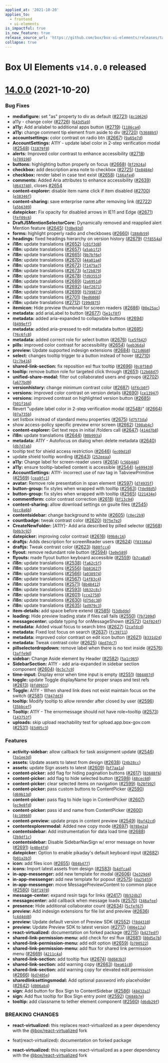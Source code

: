 ```yaml
---
applied_at: '2021-10-20'
applies_to:
  - frontend
  - ui-elements
is_impactful: true
is_new_feature: true
release_source_url: 'https://github.com/box/box-ui-elements/releases/tag/v14.0.0'
collapse: true
---
```


# Box UI Elements `v14.0.0` released

# [14.0.0][1] (2021-10-20)

### Bug Fixes

* **mediafigure:** set "as" property to div as default ([#2721][2]) ([`4c10626`][3])
* a11y - change color ([#2726][4]) ([`643d5a9`][5])
* **a11y:** Add arialabel to additional apps button ([#2719][6]) ([`1186ca4`][7])
* **a11y:** change comment tip element from aside to div ([#2720][8]) ([`53688b5`][9])
* **accountsettings:** color contrast on radio btn ([#2667][10]) ([`9a65e7d`][11])
* **AccountSettings:** A11Y - update label color in 2-step verification modal ([#2548][12]) ([`31879f0`][13])
* **alerts:** Improved color contrast to enhance accessibility ([#2718][14]) ([`e709198`][15])
* **buttons:** highlighting button properly on focus ([#2668][16]) ([`8f2924a`][17])
* **checkbox:** add description area note to checkbox ([#2725][18]) ([`3e8484e`][19])
* **checkbox:** render label in case text exist ([#2658][20]) ([`166afe4`][21])
* **comments:** Added Aria attributes to enhance accessibility ([#2639][22]) ([`d643740`][23]), closes [#2654][24]
* **content-explorer:** disable item name click if item disabled ([#2700][25]) ([`e38346f`][26])
* **content-sharing:** save enterprise name after removing link ([#2722][27]) ([`a5b6389`][28])
* **datepicker:** Fix opacity for disabled arrows in IE11 and Edge ([#2671][29]) ([`fef09c6`][30])
* **DraftJSMentionSelectorCore:** Dynamically removed and reapplied alert Mention feature ([#2645][31]) ([`7d0e93d`][32])
* **forms:** highlight properly radio and checkboxes ([#2660][33]) ([`188db59`][34])
* **headings:** fixed headings hierarchy on version history ([#2679][35]) ([`7f8554a`][36])
* **i18n:** update translations ([#2652][37]) ([`c01f3d8`][38])
* **i18n:** update translations ([#2657][39]) ([`a5ab1f2`][40])
* **i18n:** update translations ([#2665][41]) ([`9b7bf6e`][42])
* **i18n:** update translations ([#2670][43]) ([`44a01a4`][44])
* **i18n:** update translations ([#2672][45]) ([`f1475a7`][46])
* **i18n:** update translations ([#2673][47]) ([`e72b879`][48])
* **i18n:** update translations ([#2678][49]) ([`fd93553`][50])
* **i18n:** update translations ([#2689][51]) ([`2a6951d`][52])
* **i18n:** update translations ([#2692][53]) ([`4ef2671`][54])
* **i18n:** update translations ([#2699][55]) ([`5799873`][56])
* **i18n:** update translations ([#2701][57]) ([`9ed6008`][58])
* **i18n:** update translations ([#2712][59]) ([`199d875`][60])
* **itemicon:** Hide preview thumbnail for screen readers ([#2686][61]) ([`00e25ac`][62])
* **metadata:** add ariaLabel to button ([#2677][63]) ([`5e1cf0f`][64])
* **metadata:** added aria-expanded to collapsible buttons ([#2694][65]) ([`8499eff`][66])
* **metadata:** added aria-pressed to edit metadata button ([#2695][67]) ([`76c6fc8`][68])
* **metadata:** added correct role for select button ([#2676][69]) ([`ce5f642`][70])
* **pills:** improved color contrast for accessibility ([#2654][24]) ([`eeb36da`][71])
* **preview:** Update supported indesign extensions ([#2684][72]) ([`521d6b8`][73])
* **select:** changes tooltip trigger to a button instead of hover ([#2710][74]) ([`2c7b416`][75])
* **shared-link-section:** fix reposition esl ftux tooltip ([#2696][76]) ([`0c8f58d`][77])
* **tooltip:** remove button role for targeted click through ([#2651][78]) ([`12b68d7`][79])
* **unified-share-modal:** filter out collaborated users and groups ([#2702][80]) ([`a677bd9`][81])
* **versionhistory:** change minimum contrast color ([#2687][82]) ([`df6cb0f`][83])
* **versions:** improved color contrast on version details ([#2690][84]) ([`ce13947`][85])
* **versions:** improved contrast on highlighted version button ([#2685][86]) ([`501f164`][87])
* Revert "update label color in 2-step verification modal ([#2548][12])" ([#2664][88]) ([`07a735b`][89])
* set listbox instead of standard menu properties ([#2675][90]) ([`d7573da`][91])
* show access-policy specific preview error screen ([#2662][92]) ([`398ab4c`][93])
* **content-explorer:** Get text reps in initial /folders call ([#2647][94]) ([`414d7b8`][95])
* **i18n:** update translations ([#2644][96]) ([`00b993a`][97])
* **metadata:** A11Y - Autofocus on dialog when delete metadata ([#2640][98]) ([`db7d7ab`][99])
* tooltip text for shield access restriction ([#2646][100]) ([`ec09d18`][101])
* update shield tooltip wording ([#2643][102]) ([`252eeaa`][103])
* **a11y:** Change label for screen-reader users ([#2614][104]) ([`c56b446`][105])
* **a11y:** ensure tooltip-labelled content is accessible ([#2544][106]) ([`e699439`][107])
* **AccountSettings:** A11Y- incorrect use of nav tag in TabviewPrimitive ([#2569][108]) ([`cea9fc1`][109])
* **avatar:** Remove role presentation in span element ([#2597][110]) ([`d74935f`][111])
* **button-group:** fix styles when wrapped with tooltip ([#2563][112]) ([`7de98d5`][113])
* **button-group:** fix styles when wrapped with tooltip ([#2565][114]) ([`221434e`][115])
* **commentform:** color contrast correction ([#2618][116]) ([`8f13c94`][117])
* **content-sharing:** allow download settings on gsuite files ([#2545][118]) ([`ecc8a6b`][119])
* **contentsidebar:** change background to white ([#2605][120]) ([`c0ec2b9`][121])
* **countbadge:** tweak contrast color ([#2620][122]) ([`975e7e2`][123])
* **CreateNewFolder:** \[A11Y]- Add aria described by pilled selector ([#2568][124]) ([`b0b3c92`][125])
* **datepicker:** improving color contrast ([#2616][126]) ([`09b8c16`][127])
* **draftjs:** Adds description for screenReader users ([#2624][128]) ([`f83166a`][129])
* **draftjs:** Tweak contrast color ([#2623][130]) ([`600fcc4`][131])
* **flyout:** remove redundant role button ([#2594][132]) ([`3e0e589`][133])
* **flyouts:** made flyout button keyboard accessible ([#2559][134]) ([`b7ca8a9`][135])
* **i18n:** update translations ([#2538][136]) ([`fa62c5f`][137])
* **i18n:** update translations ([#2556][138]) ([`bb81627`][139])
* **i18n:** update translations ([#2566][140]) ([`a038974`][141])
* **i18n:** update translations ([#2567][142]) ([`14f83c4`][143])
* **i18n:** update translations ([#2571][144]) ([`8b48412`][145])
* **i18n:** update translations ([#2593][146]) ([`d632c8c`][147])
* **i18n:** update translations ([#2601][148]) ([`cce2758`][149])
* **i18n:** update translations ([#2630][150]) ([`d75dc30`][151])
* **i18n:** update translations ([#2635][152]) ([`ad979c3`][153])
* **item-details:** add space before extend ([#2585][154]) ([`53dbdde`][155])
* **loading:** Hide preview loading state if files call fails ([#2550][156]) ([`7b7209d`][157])
* **messagecenter:** update typing for onMessageShown ([#2572][158]) ([`24f024f`][159])
* **metadata:** Added visual focus to search btns ([#2627][160]) ([`2cafdcd`][161])
* **metadata:** Fixed lost focus on search ([#2637][162]) ([`fc39711`][163])
* **metadata:** improved color contrast on edit icon button ([#2621][164]) ([`8331d24`][165])
* **metadata:** Tweak contrast color ([#2625][166]) ([`4ed7dc7`][167])
* **pillselectordropdown:** remove label when there is no text inside ([#2576][168]) ([`3affe9d`][169])
* **sidebar:** Change Aside element by Header ([#2582][170]) ([`5a1c965`][171])
* **SidebarSection:** A11Y - add aria-expanded in sidebar section component ([#2604][172]) ([`0c5c7c9`][173])
* **time-input:** Display error when time input is empty ([#2551][174]) ([`004407d`][175])
* **toggle:** update Toggle displayName for proper snaps and test refs ([#2613][176]) ([`8fd0931`][177])
* **Toggle:** A11Y - When shared link does not exist maintain focus on the switch ([#2581][178]) ([`7847dd3`][179])
* **tooltip:** Modify tooltip to allow rerender after closed by user ([#2596][180]) ([`35bbcef`][181])
* **Tooltip:** A11Y - The errormessage should not have role=tooltip  ([#2573][182]) ([`143753f`][183])
* **uploads:** skip upload reachability test for upload.app.box-gov.com ([#2531][184]) ([`83d05c3`][185])

### Features

* **activity-sidebar:** allow callback for task assignment update ([#2546][186]) ([`3a1ee3d`][187])
* **assets:** Update assets to latest from design ([#2638][188]) ([`24b28cc`][189])
* **assets:** update Sign assets to latest ([#2609][190]) ([`bf7aa1a`][191])
* **content-picker:** add flag for hiding pagination buttons ([#2617][192]) ([`83688f6`][193])
* **content-picker:** add flag to hide selected button ([#2598][194]) ([`48cec60`][195])
* **content-picker:** clear selected items on navigation ([#2599][196]) ([`b28f992`][197])
* **content-picker:** pass custom buttons to ContentPicker ([#2590][198]) ([`d69b13d`][199])
* **content-picker:** pass flag to hide logo in ContentPicker ([#2607][200]) ([`ec9e8fd`][201])
* **content-picker:** pass id and name from ContentPicker ([#2600][202]) ([`4c10960`][203])
* **content-preview:** update props in content preview ([#2549][204]) ([`0af42cd`][205])
* **contentexplorermodal:** Added new copy mode ([#2697][206]) ([`078be2a`][207])
* **contentsidebar:** Add instrumentation for data load time ([#2688][208]) ([`2b9df1c`][209])
* **contentsidebar:** Disable SidebarNavSign w/ error message on hover ([#2691][210]) ([`e48e4f4`][211])
* **datepicker:** Option to enable pikaday's default keyboard input ([#2682][212]) ([`b01a2b3`][213])
* **icon:** add files icon ([#2655][214]) ([`804b477`][215])
* **icons:** Import latest assets from design ([#2583][216]) ([`b4dfca4`][217])
* **in-app-messenger:** add new template for modal ([#2606][218]) ([`3e329d4`][219])
* **in-app-messenger:** add new template for popout ([#2575][220]) ([`da25455`][221])
* **in-app-messenger:** move MessagePreviewContent to common place ([#2580][222]) ([`58f1970`][223])
* **message-center:** expand resin tags for links ([#2417][224]) ([`0b52db2`][225])
* **messagecenter:** add callback when message loads ([#2570][226]) ([`346afee`][227])
* **presence:** Hide additional collaborator count ([#2634][228]) ([`5cfef67`][229])
* **preview:** Add indesign extensions for file list and preview ([#2636][230]) ([`c4d4dd8`][231])
* **preview:** Update default version of Preview SDK ([#2552][232]) ([`f8d4310`][233])
* **preview:** Update Preview SDK to latest version ([#2717][234]) ([`406e12a`][235])
* **react-virtualized:** documentation on forked package ([#2715][236]) ([`b427edf`][237])
* **shared-link-permission-menu:** add check for esl ftux ([#2681][238]) ([`80d5e7b`][239])
* **shared-link-permission-menu:** add edit option ([#2659][240]) ([`b700522`][241])
* **shared-link-permission-menu:** add ftux for shared link permission menu ([#2669][242]) ([`4211c4a`][243])
* **shared-link-section:** add tooltip ftux ([#2674][244]) ([`8d683b3`][245])
* **shared-link-section:** add warning copy ([#2663][246]) ([`bea61c8`][247])
* **shared-link-section:** add warning copy for elevated edit permission ([#2666][248]) ([`6d7405e`][249])
* **sharedlinksettingsmodal:** Add optional password info placeholder ([#2642][250]) ([`d006ab4`][251])
* **sign:** Add button for Box Sign to ContentSidebar ([#2586][252]) ([`48432a1`][253])
* **sign:** Add ftux tooltip for Box Sign entry point ([#2592][254]) ([`3684b7e`][255])
* **tooltip:** add classname to tether element component ([#2560][256]) ([`d6db29f`][257])

### BREAKING CHANGES

* **react-virtualized:** this replaces react-virtualized as a peer dependency with the [@box/react-virtualized][258] fork

* feat(react-virtualized): documentation on forked package

* **react-virtualized:** this replaces react-virtualized as a peer dependency with the [@box/react-virtualized][258] fork

[1]: https://github.com/box/box-ui-elements/compare/v13.0.0...v14.0.0

[2]: https://github.com/box/box-ui-elements/issues/2721

[3]: https://github.com/box/box-ui-elements/commit/4c10626

[4]: https://github.com/box/box-ui-elements/issues/2726

[5]: https://github.com/box/box-ui-elements/commit/643d5a9

[6]: https://github.com/box/box-ui-elements/issues/2719

[7]: https://github.com/box/box-ui-elements/commit/1186ca4

[8]: https://github.com/box/box-ui-elements/issues/2720

[9]: https://github.com/box/box-ui-elements/commit/53688b5

[10]: https://github.com/box/box-ui-elements/issues/2667

[11]: https://github.com/box/box-ui-elements/commit/9a65e7d

[12]: https://github.com/box/box-ui-elements/issues/2548

[13]: https://github.com/box/box-ui-elements/commit/31879f0

[14]: https://github.com/box/box-ui-elements/issues/2718

[15]: https://github.com/box/box-ui-elements/commit/e709198

[16]: https://github.com/box/box-ui-elements/issues/2668

[17]: https://github.com/box/box-ui-elements/commit/8f2924a

[18]: https://github.com/box/box-ui-elements/issues/2725

[19]: https://github.com/box/box-ui-elements/commit/3e8484e

[20]: https://github.com/box/box-ui-elements/issues/2658

[21]: https://github.com/box/box-ui-elements/commit/166afe4

[22]: https://github.com/box/box-ui-elements/issues/2639

[23]: https://github.com/box/box-ui-elements/commit/d643740

[24]: https://github.com/box/box-ui-elements/issues/2654

[25]: https://github.com/box/box-ui-elements/issues/2700

[26]: https://github.com/box/box-ui-elements/commit/e38346f

[27]: https://github.com/box/box-ui-elements/issues/2722

[28]: https://github.com/box/box-ui-elements/commit/a5b6389

[29]: https://github.com/box/box-ui-elements/issues/2671

[30]: https://github.com/box/box-ui-elements/commit/fef09c6

[31]: https://github.com/box/box-ui-elements/issues/2645

[32]: https://github.com/box/box-ui-elements/commit/7d0e93d

[33]: https://github.com/box/box-ui-elements/issues/2660

[34]: https://github.com/box/box-ui-elements/commit/188db59

[35]: https://github.com/box/box-ui-elements/issues/2679

[36]: https://github.com/box/box-ui-elements/commit/7f8554a

[37]: https://github.com/box/box-ui-elements/issues/2652

[38]: https://github.com/box/box-ui-elements/commit/c01f3d8

[39]: https://github.com/box/box-ui-elements/issues/2657

[40]: https://github.com/box/box-ui-elements/commit/a5ab1f2

[41]: https://github.com/box/box-ui-elements/issues/2665

[42]: https://github.com/box/box-ui-elements/commit/9b7bf6e

[43]: https://github.com/box/box-ui-elements/issues/2670

[44]: https://github.com/box/box-ui-elements/commit/44a01a4

[45]: https://github.com/box/box-ui-elements/issues/2672

[46]: https://github.com/box/box-ui-elements/commit/f1475a7

[47]: https://github.com/box/box-ui-elements/issues/2673

[48]: https://github.com/box/box-ui-elements/commit/e72b879

[49]: https://github.com/box/box-ui-elements/issues/2678

[50]: https://github.com/box/box-ui-elements/commit/fd93553

[51]: https://github.com/box/box-ui-elements/issues/2689

[52]: https://github.com/box/box-ui-elements/commit/2a6951d

[53]: https://github.com/box/box-ui-elements/issues/2692

[54]: https://github.com/box/box-ui-elements/commit/4ef2671

[55]: https://github.com/box/box-ui-elements/issues/2699

[56]: https://github.com/box/box-ui-elements/commit/5799873

[57]: https://github.com/box/box-ui-elements/issues/2701

[58]: https://github.com/box/box-ui-elements/commit/9ed6008

[59]: https://github.com/box/box-ui-elements/issues/2712

[60]: https://github.com/box/box-ui-elements/commit/199d875

[61]: https://github.com/box/box-ui-elements/issues/2686

[62]: https://github.com/box/box-ui-elements/commit/00e25ac

[63]: https://github.com/box/box-ui-elements/issues/2677

[64]: https://github.com/box/box-ui-elements/commit/5e1cf0f

[65]: https://github.com/box/box-ui-elements/issues/2694

[66]: https://github.com/box/box-ui-elements/commit/8499eff

[67]: https://github.com/box/box-ui-elements/issues/2695

[68]: https://github.com/box/box-ui-elements/commit/76c6fc8

[69]: https://github.com/box/box-ui-elements/issues/2676

[70]: https://github.com/box/box-ui-elements/commit/ce5f642

[71]: https://github.com/box/box-ui-elements/commit/eeb36da

[72]: https://github.com/box/box-ui-elements/issues/2684

[73]: https://github.com/box/box-ui-elements/commit/521d6b8

[74]: https://github.com/box/box-ui-elements/issues/2710

[75]: https://github.com/box/box-ui-elements/commit/2c7b416

[76]: https://github.com/box/box-ui-elements/issues/2696

[77]: https://github.com/box/box-ui-elements/commit/0c8f58d

[78]: https://github.com/box/box-ui-elements/issues/2651

[79]: https://github.com/box/box-ui-elements/commit/12b68d7

[80]: https://github.com/box/box-ui-elements/issues/2702

[81]: https://github.com/box/box-ui-elements/commit/a677bd9

[82]: https://github.com/box/box-ui-elements/issues/2687

[83]: https://github.com/box/box-ui-elements/commit/df6cb0f

[84]: https://github.com/box/box-ui-elements/issues/2690

[85]: https://github.com/box/box-ui-elements/commit/ce13947

[86]: https://github.com/box/box-ui-elements/issues/2685

[87]: https://github.com/box/box-ui-elements/commit/501f164

[88]: https://github.com/box/box-ui-elements/issues/2664

[89]: https://github.com/box/box-ui-elements/commit/07a735b

[90]: https://github.com/box/box-ui-elements/issues/2675

[91]: https://github.com/box/box-ui-elements/commit/d7573da

[92]: https://github.com/box/box-ui-elements/issues/2662

[93]: https://github.com/box/box-ui-elements/commit/398ab4c

[94]: https://github.com/box/box-ui-elements/issues/2647

[95]: https://github.com/box/box-ui-elements/commit/414d7b8

[96]: https://github.com/box/box-ui-elements/issues/2644

[97]: https://github.com/box/box-ui-elements/commit/00b993a

[98]: https://github.com/box/box-ui-elements/issues/2640

[99]: https://github.com/box/box-ui-elements/commit/db7d7ab

[100]: https://github.com/box/box-ui-elements/issues/2646

[101]: https://github.com/box/box-ui-elements/commit/ec09d18

[102]: https://github.com/box/box-ui-elements/issues/2643

[103]: https://github.com/box/box-ui-elements/commit/252eeaa

[104]: https://github.com/box/box-ui-elements/issues/2614

[105]: https://github.com/box/box-ui-elements/commit/c56b446

[106]: https://github.com/box/box-ui-elements/issues/2544

[107]: https://github.com/box/box-ui-elements/commit/e699439

[108]: https://github.com/box/box-ui-elements/issues/2569

[109]: https://github.com/box/box-ui-elements/commit/cea9fc1

[110]: https://github.com/box/box-ui-elements/issues/2597

[111]: https://github.com/box/box-ui-elements/commit/d74935f

[112]: https://github.com/box/box-ui-elements/issues/2563

[113]: https://github.com/box/box-ui-elements/commit/7de98d5

[114]: https://github.com/box/box-ui-elements/issues/2565

[115]: https://github.com/box/box-ui-elements/commit/221434e

[116]: https://github.com/box/box-ui-elements/issues/2618

[117]: https://github.com/box/box-ui-elements/commit/8f13c94

[118]: https://github.com/box/box-ui-elements/issues/2545

[119]: https://github.com/box/box-ui-elements/commit/ecc8a6b

[120]: https://github.com/box/box-ui-elements/issues/2605

[121]: https://github.com/box/box-ui-elements/commit/c0ec2b9

[122]: https://github.com/box/box-ui-elements/issues/2620

[123]: https://github.com/box/box-ui-elements/commit/975e7e2

[124]: https://github.com/box/box-ui-elements/issues/2568

[125]: https://github.com/box/box-ui-elements/commit/b0b3c92

[126]: https://github.com/box/box-ui-elements/issues/2616

[127]: https://github.com/box/box-ui-elements/commit/09b8c16

[128]: https://github.com/box/box-ui-elements/issues/2624

[129]: https://github.com/box/box-ui-elements/commit/f83166a

[130]: https://github.com/box/box-ui-elements/issues/2623

[131]: https://github.com/box/box-ui-elements/commit/600fcc4

[132]: https://github.com/box/box-ui-elements/issues/2594

[133]: https://github.com/box/box-ui-elements/commit/3e0e589

[134]: https://github.com/box/box-ui-elements/issues/2559

[135]: https://github.com/box/box-ui-elements/commit/b7ca8a9

[136]: https://github.com/box/box-ui-elements/issues/2538

[137]: https://github.com/box/box-ui-elements/commit/fa62c5f

[138]: https://github.com/box/box-ui-elements/issues/2556

[139]: https://github.com/box/box-ui-elements/commit/bb81627

[140]: https://github.com/box/box-ui-elements/issues/2566

[141]: https://github.com/box/box-ui-elements/commit/a038974

[142]: https://github.com/box/box-ui-elements/issues/2567

[143]: https://github.com/box/box-ui-elements/commit/14f83c4

[144]: https://github.com/box/box-ui-elements/issues/2571

[145]: https://github.com/box/box-ui-elements/commit/8b48412

[146]: https://github.com/box/box-ui-elements/issues/2593

[147]: https://github.com/box/box-ui-elements/commit/d632c8c

[148]: https://github.com/box/box-ui-elements/issues/2601

[149]: https://github.com/box/box-ui-elements/commit/cce2758

[150]: https://github.com/box/box-ui-elements/issues/2630

[151]: https://github.com/box/box-ui-elements/commit/d75dc30

[152]: https://github.com/box/box-ui-elements/issues/2635

[153]: https://github.com/box/box-ui-elements/commit/ad979c3

[154]: https://github.com/box/box-ui-elements/issues/2585

[155]: https://github.com/box/box-ui-elements/commit/53dbdde

[156]: https://github.com/box/box-ui-elements/issues/2550

[157]: https://github.com/box/box-ui-elements/commit/7b7209d

[158]: https://github.com/box/box-ui-elements/issues/2572

[159]: https://github.com/box/box-ui-elements/commit/24f024f

[160]: https://github.com/box/box-ui-elements/issues/2627

[161]: https://github.com/box/box-ui-elements/commit/2cafdcd

[162]: https://github.com/box/box-ui-elements/issues/2637

[163]: https://github.com/box/box-ui-elements/commit/fc39711

[164]: https://github.com/box/box-ui-elements/issues/2621

[165]: https://github.com/box/box-ui-elements/commit/8331d24

[166]: https://github.com/box/box-ui-elements/issues/2625

[167]: https://github.com/box/box-ui-elements/commit/4ed7dc7

[168]: https://github.com/box/box-ui-elements/issues/2576

[169]: https://github.com/box/box-ui-elements/commit/3affe9d

[170]: https://github.com/box/box-ui-elements/issues/2582

[171]: https://github.com/box/box-ui-elements/commit/5a1c965

[172]: https://github.com/box/box-ui-elements/issues/2604

[173]: https://github.com/box/box-ui-elements/commit/0c5c7c9

[174]: https://github.com/box/box-ui-elements/issues/2551

[175]: https://github.com/box/box-ui-elements/commit/004407d

[176]: https://github.com/box/box-ui-elements/issues/2613

[177]: https://github.com/box/box-ui-elements/commit/8fd0931

[178]: https://github.com/box/box-ui-elements/issues/2581

[179]: https://github.com/box/box-ui-elements/commit/7847dd3

[180]: https://github.com/box/box-ui-elements/issues/2596

[181]: https://github.com/box/box-ui-elements/commit/35bbcef

[182]: https://github.com/box/box-ui-elements/issues/2573

[183]: https://github.com/box/box-ui-elements/commit/143753f

[184]: https://github.com/box/box-ui-elements/issues/2531

[185]: https://github.com/box/box-ui-elements/commit/83d05c3

[186]: https://github.com/box/box-ui-elements/issues/2546

[187]: https://github.com/box/box-ui-elements/commit/3a1ee3d

[188]: https://github.com/box/box-ui-elements/issues/2638

[189]: https://github.com/box/box-ui-elements/commit/24b28cc

[190]: https://github.com/box/box-ui-elements/issues/2609

[191]: https://github.com/box/box-ui-elements/commit/bf7aa1a

[192]: https://github.com/box/box-ui-elements/issues/2617

[193]: https://github.com/box/box-ui-elements/commit/83688f6

[194]: https://github.com/box/box-ui-elements/issues/2598

[195]: https://github.com/box/box-ui-elements/commit/48cec60

[196]: https://github.com/box/box-ui-elements/issues/2599

[197]: https://github.com/box/box-ui-elements/commit/b28f992

[198]: https://github.com/box/box-ui-elements/issues/2590

[199]: https://github.com/box/box-ui-elements/commit/d69b13d

[200]: https://github.com/box/box-ui-elements/issues/2607

[201]: https://github.com/box/box-ui-elements/commit/ec9e8fd

[202]: https://github.com/box/box-ui-elements/issues/2600

[203]: https://github.com/box/box-ui-elements/commit/4c10960

[204]: https://github.com/box/box-ui-elements/issues/2549

[205]: https://github.com/box/box-ui-elements/commit/0af42cd

[206]: https://github.com/box/box-ui-elements/issues/2697

[207]: https://github.com/box/box-ui-elements/commit/078be2a

[208]: https://github.com/box/box-ui-elements/issues/2688

[209]: https://github.com/box/box-ui-elements/commit/2b9df1c

[210]: https://github.com/box/box-ui-elements/issues/2691

[211]: https://github.com/box/box-ui-elements/commit/e48e4f4

[212]: https://github.com/box/box-ui-elements/issues/2682

[213]: https://github.com/box/box-ui-elements/commit/b01a2b3

[214]: https://github.com/box/box-ui-elements/issues/2655

[215]: https://github.com/box/box-ui-elements/commit/804b477

[216]: https://github.com/box/box-ui-elements/issues/2583

[217]: https://github.com/box/box-ui-elements/commit/b4dfca4

[218]: https://github.com/box/box-ui-elements/issues/2606

[219]: https://github.com/box/box-ui-elements/commit/3e329d4

[220]: https://github.com/box/box-ui-elements/issues/2575

[221]: https://github.com/box/box-ui-elements/commit/da25455

[222]: https://github.com/box/box-ui-elements/issues/2580

[223]: https://github.com/box/box-ui-elements/commit/58f1970

[224]: https://github.com/box/box-ui-elements/issues/2417

[225]: https://github.com/box/box-ui-elements/commit/0b52db2

[226]: https://github.com/box/box-ui-elements/issues/2570

[227]: https://github.com/box/box-ui-elements/commit/346afee

[228]: https://github.com/box/box-ui-elements/issues/2634

[229]: https://github.com/box/box-ui-elements/commit/5cfef67

[230]: https://github.com/box/box-ui-elements/issues/2636

[231]: https://github.com/box/box-ui-elements/commit/c4d4dd8

[232]: https://github.com/box/box-ui-elements/issues/2552

[233]: https://github.com/box/box-ui-elements/commit/f8d4310

[234]: https://github.com/box/box-ui-elements/issues/2717

[235]: https://github.com/box/box-ui-elements/commit/406e12a

[236]: https://github.com/box/box-ui-elements/issues/2715

[237]: https://github.com/box/box-ui-elements/commit/b427edf

[238]: https://github.com/box/box-ui-elements/issues/2681

[239]: https://github.com/box/box-ui-elements/commit/80d5e7b

[240]: https://github.com/box/box-ui-elements/issues/2659

[241]: https://github.com/box/box-ui-elements/commit/b700522

[242]: https://github.com/box/box-ui-elements/issues/2669

[243]: https://github.com/box/box-ui-elements/commit/4211c4a

[244]: https://github.com/box/box-ui-elements/issues/2674

[245]: https://github.com/box/box-ui-elements/commit/8d683b3

[246]: https://github.com/box/box-ui-elements/issues/2663

[247]: https://github.com/box/box-ui-elements/commit/bea61c8

[248]: https://github.com/box/box-ui-elements/issues/2666

[249]: https://github.com/box/box-ui-elements/commit/6d7405e

[250]: https://github.com/box/box-ui-elements/issues/2642

[251]: https://github.com/box/box-ui-elements/commit/d006ab4

[252]: https://github.com/box/box-ui-elements/issues/2586

[253]: https://github.com/box/box-ui-elements/commit/48432a1

[254]: https://github.com/box/box-ui-elements/issues/2592

[255]: https://github.com/box/box-ui-elements/commit/3684b7e

[256]: https://github.com/box/box-ui-elements/issues/2560

[257]: https://github.com/box/box-ui-elements/commit/d6db29f

[258]: https://github.com/box/react-virtualized
